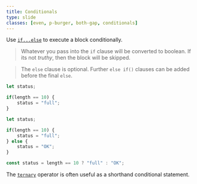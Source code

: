 ```yaml
---
title: Conditionals
type: slide
classes: [even, p-burger, both-gap, conditionals]
---
```


Use [`if...else`](https://developer.mozilla.org/en-US/docs/Web/JavaScript/Reference/Statements/if...else) to execute a block conditionally.

> Whatever you pass into the `if` clause will be converted to boolean.
If its not *truthy*, then the block will be skipped.

> The `else` clause is optional.
> Further `else if()` clauses can be added before the final `else`.

```js
let status;

if(length == 10) {
    status = "full";
}
```

```js
let status;

if(length == 10) {
    status = "full";
} else {
    status = "OK";
}
```
    

```js
const status = length == 10 ? "full" : "OK";
```
The [`ternary`] operator is often useful as a shorthand conditional statement.


[`ternary`]: https://developer.mozilla.org/en-US/docs/Web/JavaScript/Reference/Operators/Conditional_operator